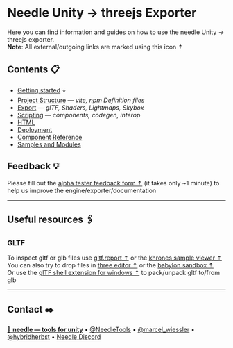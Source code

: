 # Needle Unity → threejs Exporter

Here you can find information and guides on how to use the needle Unity → threejs exporter.  
**Note**: All external/outgoing links are marked using this icon ⇡

## Contents 📋
- [Getting started](./documentation/getting_started.md) ⭐
- [Project Structure](./documentation/project_structure.md) — *vite, npm Definition files*
- [Export](./documentation/export.md) — *glTF, Shaders, Lightmaps, Skybox*
- [Scripting](./documentation/scripting.md) — *components, codegen, interop*
- [HTML](./documentation/html.md)
- [Deployment](./documentation/deployment.md)
- [Component Reference](./documentation/component-reference.md)
- [Samples and Modules](./documentation/samples-and-modules.md)

## Feedback 💡
Please fill out the [alpha tester feedback form ⇡](https://docs.google.com/forms/d/e/1FAIpQLSfIz3BtOTsC9lLDjMkVnl5znzYXXCQnPOX7mu6XCpQoTtVldA/viewform) (it takes only ~1 minute) to help us improve the engine/exporter/documentation

--- 
## Useful resources 🖇

### GLTF
To inspect gltf or glb files use [gltf.report ⇡](https://gltf.report/) or the [khrones sample viewer ⇡](https://github.khronos.org/glTF-Sample-Viewer-Release/)   
You can also try to drop files in [three editor ⇡](https://threejs.org/editor/) or the [babylon sandbox ⇡](https://sandbox.babylonjs.com/)  
Or use the [glTF shell extension for windows ⇡](https://apps.microsoft.com/store/detail/gltf-shell-extensions/9NPGVJ9N57MV?hl=en-us&gl=US) to pack/unpack gltf to/from glb

---
## Contact ✒️
<b>[🌵 needle — tools for unity](https://needle.tools)</b> • 
[@NeedleTools](https://twitter.com/NeedleTools) • 
[@marcel_wiessler](https://twitter.com/marcel_wiessler) • 
[@hybridherbst](https://twitter.com/hybridherbst) • 
[Needle Discord](https://discord.gg/CFZDp4b)
